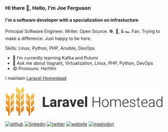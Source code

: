 ### Hi there 👋, Hello, I'm Joe Ferguson
#### I'm a software developer with a specialization on infrastucture

Principal Software Engineer. Writer. Open Source. ⚽, 🏒, & 🏎 Fan. Trying to make a difference. Just happy to be here.

Skills: Linux, Python, PHP, Ansible, DevOps

- 🌱 I’m currently learning Kafka and Pulumi 
- 💬 Ask me about Vagrant, Virtualization, Linux, PHP, Python, DevOps 
- 😄 Pronouns: He/Him 

I maintain [Laravel Homestead](https://github.com/laravel/homestead)

<p align="left"><img src="https://github.com/laravel/homestead/blob/main/art/logo.svg"></p>

[<img src='https://cdn.jsdelivr.net/npm/simple-icons@3.0.1/icons/github.svg' alt='github' height='40'>](https://github.com/Svpernova09)  [<img src='https://cdn.jsdelivr.net/npm/simple-icons@3.0.1/icons/linkedin.svg' alt='linkedin' height='40'>](https://www.linkedin.com/in/joepferguson/)  [<img src='https://cdn.jsdelivr.net/npm/simple-icons@3.0.1/icons/twitter.svg' alt='twitter' height='40'>](https://twitter.com/joepferguson)  [<img src='https://cdn.jsdelivr.net/npm/simple-icons@3.0.1/icons/icloud.svg' alt='website' height='40'>](https://joeferguson.me)  [<img src='https://cdn.jsdelivr.net/npm/simple-icons@3.0.1/icons/mastodon.svg' alt='mastodon' height='40'>](https://phpc.social/@joepferguson)  
